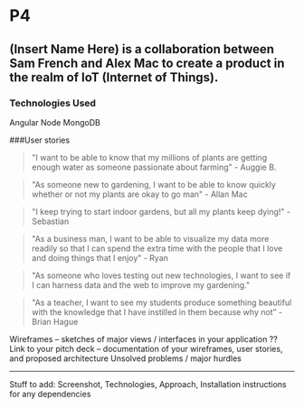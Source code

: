# P4
(Insert Name Here) is a collaboration between Sam French and Alex Mac to create a product in the realm of IoT (Internet of Things).
---


### Technologies Used

Angular
Node
MongoDB

###User stories

> "I want to be able to know that my millions of plants are getting enough water as someone passionate about farming" - Auggie B.

> "As someone new to gardening, I want to be able to know quickly whether or not my plants are okay to go man" - Allan Mac

> "I keep trying to start indoor gardens, but all my plants keep dying!" - Sebastian

> "As a business man, I want to be able to visualize my data more readily so that I can spend the extra time with the people that I love and doing things that I enjoy" -  Ryan

> "As someone who loves testing out new technologies, I want to see if I can harness data and the web to improve my gardening."

> "As a teacher, I want to see my students produce something beautiful with the knowledge that I have instilled in them because why not” - Brian Hague

Wireframes – sketches of major views / interfaces in your application
?? Link to your pitch deck – documentation of your wireframes, user stories, and proposed architecture
Unsolved problems / major hurdles


---
Stuff to add:
Screenshot,
Technologies,
Approach,
Installation instructions for any dependencies

